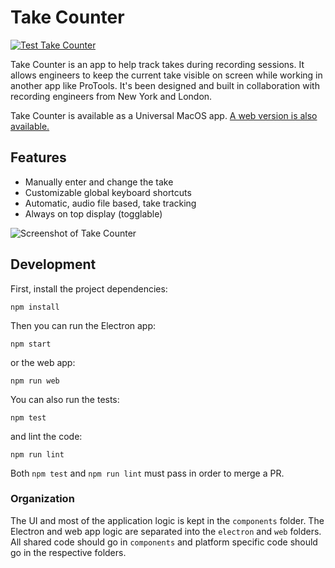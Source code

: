 # Take Counter 

[![Test Take Counter](https://github.com/kclapper/TakeCounter/actions/workflows/test.yml/badge.svg)](https://github.com/kclapper/TakeCounter/actions/workflows/test.yml)

Take Counter is an app to help track takes during recording sessions. It allows
engineers to keep the current take visible on screen while working in another
app like ProTools. It's been designed and built in collaboration with recording
engineers from New York and London.

Take Counter is available as a Universal MacOS app. 
[A web version is also available.](https://takecounter.kyleclapper.dev)

## Features

- Manually enter and change the take
- Customizable global keyboard shortcuts
- Automatic, audio file based, take tracking
- Always on top display (togglable)

![Screenshot of Take Counter](./desktop-screenshot.png)

## Development

First, install the project dependencies:

    npm install

Then you can run the Electron app:

    npm start

or the web app:

    npm run web

You can also run the tests:

    npm test

and lint the code:

    npm run lint

Both `npm test` and `npm run lint` must pass in 
order to merge a PR.

### Organization

The UI and most of the application logic is kept in the
`components` folder. The Electron and web app logic are 
separated into the `electron` and `web` folders. All shared
code should go in `components` and platform specific code should
go in the respective folders.